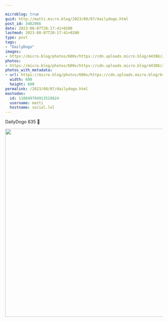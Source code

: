 ```yaml
---

microblog: true
guid: http://matti.micro.blog/2023/08/07/dailydogo.html
post_id: 3482966
date: 2023-08-07T20:17:41+0200
lastmod: 2023-08-07T20:17:41+0200
type: post
tags:
- "DailyDogo"
images:
- https://micro.blog/photos/600x/https://cdn.uploads.micro.blog/44388/2023/479d75c9a1554cf6b1bb6b040cfc112b.jpg
photos:
- https://micro.blog/photos/600x/https://cdn.uploads.micro.blog/44388/2023/479d75c9a1554cf6b1bb6b040cfc112b.jpg
photos_with_metadata:
- url: https://micro.blog/photos/600x/https://cdn.uploads.micro.blog/44388/2023/479d75c9a1554cf6b1bb6b040cfc112b.jpg
  width: 600
  height: 600
permalink: /2023/08/07/dailydogo.html
mastodon:
  id: 110849704913519824
  username: matti
  hostname: social.lol
---
```

DailyDogo 635 🐶

<img src="/media/uploads/2023/479d75c9a1554cf6b1bb6b040cfc112b.jpg" width="600" height="600" alt="" />
